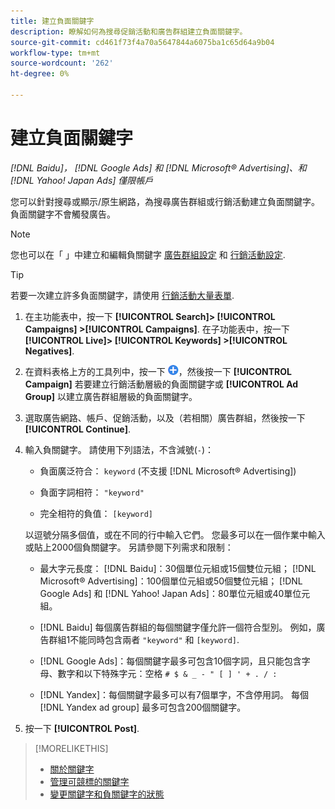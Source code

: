 ```yaml
---
title: 建立負面關鍵字
description: 瞭解如何為搜尋促銷活動和廣告群組建立負面關鍵字。
source-git-commit: cd461f73f4a70a5647844a6075ba1c65d64a9b04
workflow-type: tm+mt
source-wordcount: '262'
ht-degree: 0%

---
```


# 建立負面關鍵字

*[!DNL Baidu]， [!DNL Google Ads] 和 [!DNL Microsoft® Advertising]、和 [!DNL Yahoo! Japan Ads] 僅限帳戶*

您可以針對搜尋或顯示/原生網路，為搜尋廣告群組或行銷活動建立負面關鍵字。 負面關鍵字不會觸發廣告。

>[!NOTE]
>您也可以在「 」中建立和編輯負關鍵字 [廣告群組設定](/help/search-social-commerce/campaign-management/campaigns/ad-group-manage.md) 和 [行銷活動設定](/help/search-social-commerce/campaign-management/campaigns/campaign-manage.md).

>[!TIP]
>若要一次建立許多負面關鍵字，請使用 [行銷活動大量表單](/help/search-social-commerce/campaign-management/bulksheets/bulksheet-about.md).

1. 在主功能表中，按一下 **[!UICONTROL Search]> [!UICONTROL Campaigns] >[!UICONTROL Campaigns]**. 在子功能表中，按一下 **[!UICONTROL Live]> [!UICONTROL Keywords] >[!UICONTROL Negatives]**.

1. 在資料表格上方的工具列中，按一下 ![建立](/help/search-social-commerce/assets/add.png "建立")，然後按一下 **[!UICONTROL Campaign]** 若要建立行銷活動層級的負面關鍵字或 **[!UICONTROL Ad Group]** 以建立廣告群組層級的負面關鍵字。

1. 選取廣告網路、帳戶、促銷活動，以及（若相關）廣告群組，然後按一下 **[!UICONTROL Continue]**.

1. 輸入負關鍵字。 請使用下列語法，不含減號(`-`)：

   * 負面廣泛符合： `keyword` (不支援 [!DNL Microsoft® Advertising])

   * 負面字詞相符： `"keyword"`

   * 完全相符的負值： `[keyword]`

   以逗號分隔多個值，或在不同的行中輸入它們。 您最多可以在一個作業中輸入或貼上2000個負關鍵字。 另請參閱下列需求和限制：

   * 最大字元長度： [!DNL Baidu]：30個單位元組或15個雙位元組； [!DNL Microsoft® Advertising]：100個單位元組或50個雙位元組； [!DNL Google Ads] 和 [!DNL Yahoo! Japan Ads]：80單位元組或40單位元組。

   * [!DNL Baidu] 每個廣告群組的每個關鍵字僅允許一個符合型別。 例如，廣告群組1不能同時包含兩者 `"keyword"` 和 `[keyword]`.

   * [!DNL Google Ads]：每個關鍵字最多可包含10個字詞，且只能包含字母、數字和以下特殊字元：空格 `# $ & _ - " [ ] ' + . / :`

   * [!DNL Yandex]：每個關鍵字最多可以有7個單字，不含停用詞。 每個 [!DNL Yandex ad group] 最多可包含200個關鍵字。


1. 按一下 **[!UICONTROL Post]**.

>[!MORELIKETHIS]
>
>* [關於關鍵字](keyword-about.md)
>* [管理可競標的關鍵字](keyword-manage.md)
>* [變更關鍵字和負關鍵字的狀態](keyword-status-edit.md)

